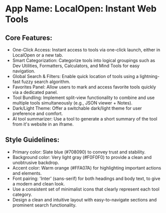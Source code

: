 # **App Name**: LocalOpen: Instant Web Tools

## Core Features:

- One-Click Access: Instant access to tools via one-click launch, either in LocalOpen or a new tab.
- Smart Categorization: Categorize tools into logical groupings such as Dev Utilities, Formatters, Calculators, and Mind Tools for easy navigation.
- Global Search & Filters: Enable quick location of tools using a lightning-fast fuzzy search algorithm.
- Favorites Panel: Allow users to mark and access favorite tools quickly via a dedicated panel.
- Tool Bundling: Implement split-view functionality to combine and use multiple tools simultaneously (e.g., JSON viewer + Notes).
- Dark/Light Theme: Offer a switchable dark/light theme for user preference and comfort.
- AI tool summarizer: Use a tool to generate a short summary of the tool from it's website in an iframe.

## Style Guidelines:

- Primary color: Slate blue (#708090) to convey trust and stability.
- Background color: Very light gray (#F0F0F0) to provide a clean and unobtrusive backdrop.
- Accent color: Warm orange (#FFA07A) for highlighting important actions and elements.
- Font pairing: 'Inter' (sans-serif) for both headings and body text, to give a modern and clean look.
- Use a consistent set of minimalist icons that clearly represent each tool category.
- Design a clean and intuitive layout with easy-to-navigate sections and prominent search functionality.